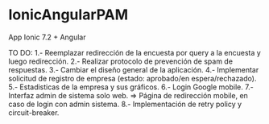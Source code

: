 # IonicAngularPAM
App Ionic 7.2 + Angular


TO DO:
1.- Reemplazar redirección de la encuesta por query a la encuesta y luego  redirección.
2.- Realizar protocolo de prevención de spam de respuestas.
3.- Cambiar el diseño general de la aplicación.
4.- Implementar solicitud de registro de empresa (estado: aprobado/en espera/rechazado).
5.- Estadisticas de la empresa y sus gráficos.
6.- Login Google mobile.
7.- Interfaz admin de sistema solo web. => Página de redirección mobile, en caso de login con admin sistema.
8.- Implementación de retry policy y circuit-breaker.
